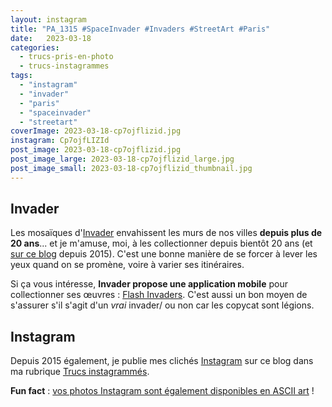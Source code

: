 ```yaml
---
layout: instagram
title: "PA_1315 #SpaceInvader #Invaders #StreetArt #Paris"
date:   2023-03-18
categories: 
  - trucs-pris-en-photo
  - trucs-instagrammes
tags: 
  - "instagram"
  - "invader"
  - "paris"
  - "spaceinvader"
  - "streetart"
coverImage: 2023-03-18-cp7ojflizid.jpg
instagram: Cp7ojfLIZId
post_image: 2023-03-18-cp7ojflizid.jpg
post_image_large: 2023-03-18-cp7ojflizid_large.jpg
post_image_small: 2023-03-18-cp7ojflizid_thumbnail.jpg
---
```


## Invader

Les mosaïques d'[Invader](https://fr.wikipedia.org/wiki/Invader_%28artiste%29) envahissent les murs de nos villes **depuis plus de 20 ans**... et je m'amuse, moi, à les collectionner depuis bientôt 20 ans (et [sur ce blog](/tag/spaceinvader/) depuis 2015). C'est une bonne manière de se forcer à lever les yeux quand on se promène, voire à varier ses itinéraires.

Si ça vous intéresse, **Invader propose une application mobile** pour collectionner ses œuvres : [Flash Invaders](http://www.space-invaders.com/flashinvaders/). C'est aussi un bon moyen de s'assurer s'il s'agit d'un _vrai_ invader/ ou non car les copycat sont légions.

## Instagram

Depuis 2015 également, je publie mes clichés [Instagram](https://www.instagram.com/zemoko/) sur ce blog dans ma rubrique [Trucs instagrammés](/category/trucs-pris-en-photos/trucs-instagrammes/).

**Fun fact** : [vos photos Instagram sont également disponibles en ASCII art](/2016/01/le-saviez-tu-instagram-en-ascii-art/) !
